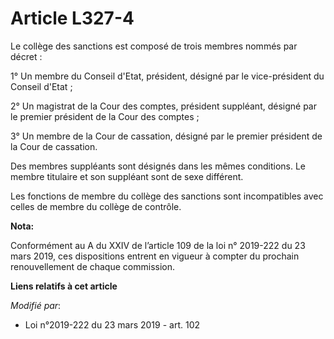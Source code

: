 # Article L327-4

Le collège des sanctions est composé de trois membres nommés par décret :

1° Un membre du Conseil d'Etat, président, désigné par le vice-président du Conseil d'Etat ;

2° Un magistrat de la Cour des comptes, président suppléant, désigné par le premier président de la Cour des comptes ;

3° Un membre de la Cour de cassation, désigné par le premier président de la Cour de cassation.

Des membres suppléants sont désignés dans les mêmes conditions. Le membre titulaire et son suppléant sont de sexe différent.

Les fonctions de membre du collège des sanctions sont incompatibles avec celles de membre du collège de contrôle.

**Nota:**

Conformément au A du XXIV de l’article 109 de la loi n° 2019-222 du 23 mars 2019, ces dispositions entrent en vigueur à
compter du prochain renouvellement de chaque commission.

**Liens relatifs à cet article**

_Modifié par_:

  - Loi n°2019-222 du 23 mars 2019 - art. 102
